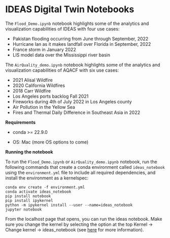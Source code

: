# IDEAS Digital Twin Notebooks 

The `Flood_Demo.ipynb` notebook highlights some of the analytics and visualization capabilities of IDEAS with four use cases:
- Pakistan flooding occurring from June through September, 2022
- Hurricane Ian as it makes landfall over Florida in September, 2022
- France storm in January 2022
- LIS model data over the Mississippi river basin

The `AirQuality_demo.ipynb` notebook highlights some of the analytics and visualization capabilities of AQACF with six use cases:
- 2021 Alisal Wildfire
- 2020 California Wildfires
- 2018 Carr Wildfire
- Los Angeles ports backlog Fall 2021
- Fireworks during 4th of July 2022 in Los Angeles county
- Air Pollution in the Yellow Sea
- Fires and Thermal Daily Difference in Southeast Asia in 2022

__Requirements__  

* conda >= 22.9.0  

* OS: Mac (more OS options to come)

__Running the notebook__  

To run the `Flood_Demo.ipynb` or `AirQuality_demo.ipynb` notebook, run the following commands that create a conda environment called `ideas_notebook` using the `environment.yml` file to include all required dependencies, and install the environment as a kernelspec:
```
conda env create -f environment.yml
conda activate ideas_notebook
pip install notebook
pip install ipykernel
python -m ipykernel install --user --name=ideas_notebook
jupyter notebook
```
From the localhost page that opens, you can run the ideas notebook. Make sure you change the kernel by selecting the option at the top Kernel -> Change kernel -> ideas_notebook (see [here](https://ipython.readthedocs.io/en/stable/install/kernel_install.html#kernels-for-different-environments) for more information).
